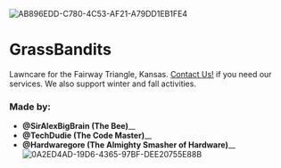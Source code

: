 ![AB896EDD-C780-4C53-AF21-A79DD1EB1FE4](https://user-images.githubusercontent.com/98426972/161321888-817820c0-5e99-472d-84a5-001144aa35d3.gif)
# GrassBandits
Lawncare for the Fairway Triangle, Kansas. <a class="button" href="tel:911">Contact Us!<a> if you need our services.
We also support winter and fall activities.
### __Made by:__
* __@SirAlexBigBrain (The Bee)____
* __@TechDudie (The Code Master)____
* __@Hardwaregore (The Almighty Smasher of Hardware)____
![0A2ED4AD-19D6-4365-97BF-DEE20755E88B](https://user-images.githubusercontent.com/98426972/161281604-29c839c2-eae6-406f-ab0b-6f4d29fc99cd.gif)

